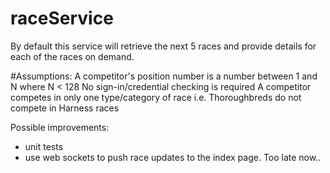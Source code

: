 # raceService

By default this service will retrieve the next 5 races and provide details for each of the
races on demand.

#Assumptions:
A competitor's position number is a number between 1 and N where N < 128
No sign-in/credential checking is required
A competitor competes in only one type/category of race
i.e. Thoroughbreds do not compete in Harness races

Possible improvements:
 - unit tests
 - use web sockets to push race updates to the index page. Too late now..
 